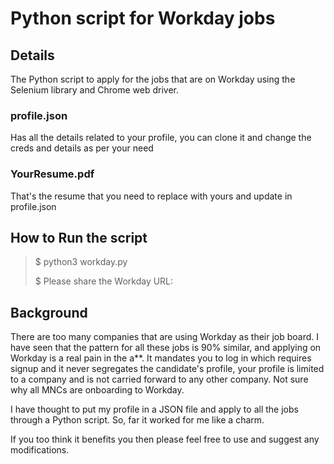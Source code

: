 # Python script for Workday jobs

## Details
The Python script to apply for the jobs that are on Workday using the Selenium library and Chrome web driver.

### profile.json
Has all the details related to your profile, you can clone it and change the creds and details as per your need

### YourResume.pdf
That's the resume that you need to replace with yours and update in profile.json


## How to Run the script
> $ python3 workday.py
> 
> $ Please share the Workday URL:


## Background
There are too many companies that are using Workday as their job board. I have seen that the pattern for all these jobs is 90% similar, and applying on Workday is a real pain in the a**. 
It mandates you to log in which requires signup and it never segregates the candidate's profile, your profile is limited to a company and is not carried forward to any other company. Not sure why all MNCs are onboarding to Workday. 

I have thought to put my profile in a JSON file and apply to all the jobs through a Python script. So, far it worked for me like a charm. 

If you too think it benefits you then please feel free to use and suggest any modifications.
